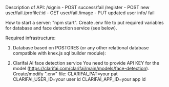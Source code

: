 Description of API:
/signin - POST success/fail
/register - POST new user/fail
/profile/:id - GET user/fail
/image - PUT  updated user info/ fail

How to start a server: "npm start".
Create .env file to put required variables for database and face detection service (see below).

Required infrastructure:
1. Database based on POSTGRES (or any other relational database compatible with knex.js sql builder module):
<!--
Example for postgres:

createdb 'smart-brain'
type 'psql' to execute these sql commands:

CREATE TABLE users (id serial PRIMARY KEY, name VARCHAR(100), email TEXT UNIQUE NOT NULL, entries BIGINT DEFAULT 0, joined TIMESTAMP NOT NULL);
CREATE TABLE login (id serial PRIMARY KEY, hash VARCHAR(100), email TEXT UNIQUE NOT NULL);

SQL builder (node.js module) is knex.js (along with 'pg' module for database access from nodejs)

Example for env variables (to put into .env file):

DB_CLIENT=pg
DB_HOST=127.0.0.1
DB_PORT=5432
DB_USER=
DB_PASSWORD=
DB_DATABASE_NAME=smart-brain

-->
2. Clarifai AI face detection service
You need to provide API KEY for the model (https://clarifai.com/clarifai/main/models/face-detection).
Create/modify ".env" file:
CLARIFAI_PAT=your pat
CLARIFAI_USER_ID=your user id
CLARIFAI_APP_ID=your app id